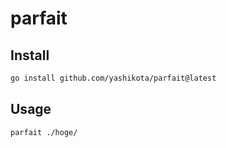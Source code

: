 # parfait

## Install

```sh
go install github.com/yashikota/parfait@latest
```

## Usage

```sh
parfait ./hoge/
```
